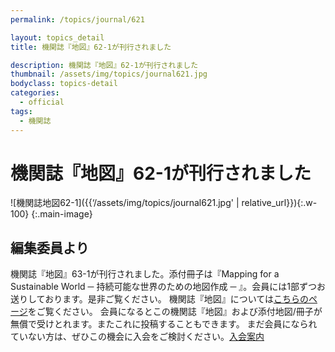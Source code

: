```yaml
---
permalink: /topics/journal/621

layout: topics_detail
title: 機関誌『地図』62-1が刊行されました

description: 機関誌『地図』62-1が刊行されました
thumbnail: /assets/img/topics/journal621.jpg
bodyclass: topics-detail
categories:
  - official
tags:
  - 機関誌
---
```

# 機関誌『地図』62-1が刊行されました
![機関誌地図62-1]({{‘/assets/img/topics/journal621.jpg' | relative_url}}){:.w-100}
{:.main-image}

## 編集委員より
機関誌『地図』63-1が刊行されました。添付冊子は『Mapping for a Sustainable World ─ 持続可能な世界のための地図作成 ─ 』。会員には1部ずつお送りしております。是非ご覧ください。
機関誌『地図』については[こちらのページ](https://jcacj.org/service.html)をご覧ください。
会員になるとこの機関誌『地図』および添付地図/冊子が無償で受けとれます。またこれに投稿することもできます。
まだ会員になられていない方は、ぜひこの機会に入会をご検討ください。[入会案内](https://jcacj.org/member.html)
